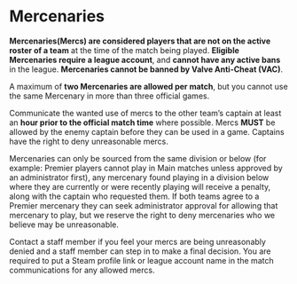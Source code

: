 # Mercenaries
**Mercenaries(Mercs) are considered players that are not on the active roster of a team** at the time of the match being played. **Eligible Mercenaries require a league account**, and **cannot have any active bans** in the league. **Mercenaries cannot be banned by Valve Anti-Cheat (VAC)**.

A maximum of **two Mercenaries are allowed per match**, but you cannot use the same Mercenary in more than three official games.

Communicate the wanted use of mercs to the other team’s captain at least an **hour prior to the official match time** where possible. Mercs **MUST** be allowed by the enemy captain before they can be used in a game. Captains have the right to deny unreasonable mercs.

Mercenaries can only be sourced from the same division or below (for example: Premier players cannot play in Main matches unless approved by an administrator first), any mercenary found playing in a division below where they are currently or were recently playing will receive a penalty, along with the captain who requested them. If both teams agree to a Premier mercenary they can seek administrator approval for allowing that mercenary to play, but we reserve the right to deny mercenaries who we believe may be unreasonable.

Contact a staff member if you feel your mercs are being unreasonably denied and a staff member can step in to make a final decision.
You are required to put a Steam profile link or league account name in the match communications for any allowed mercs.